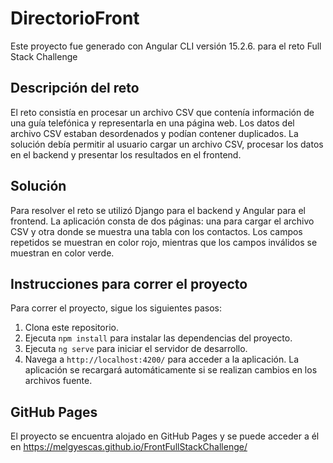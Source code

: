 # DirectorioFront

Este proyecto fue generado con Angular CLI versión 15.2.6. para el reto Full Stack Challenge


## Descripción del reto

El reto consistía en procesar un archivo CSV que contenía información de una guía telefónica y representarla en una página web. Los datos del archivo CSV estaban desordenados y podían contener duplicados. La solución debía permitir al usuario cargar un archivo CSV, procesar los datos en el backend y presentar los resultados en el frontend.

## Solución

Para resolver el reto se utilizó Django para el backend y Angular para el frontend. La aplicación consta de dos páginas: una para cargar el archivo CSV y otra donde se muestra una tabla con los contactos. Los campos repetidos se muestran en color rojo, mientras que los campos inválidos se muestran en color verde.

## Instrucciones para correr el proyecto

Para correr el proyecto, sigue los siguientes pasos:

1. Clona este repositorio.
2. Ejecuta `npm install` para instalar las dependencias del proyecto.
3. Ejecuta `ng serve` para iniciar el servidor de desarrollo.
4. Navega a `http://localhost:4200/` para acceder a la aplicación. La aplicación se recargará automáticamente si se realizan cambios en los archivos fuente.

## GitHub Pages

El proyecto se encuentra alojado en GitHub Pages y se puede acceder a él en https://melgyescas.github.io/FrontFullStackChallenge/
